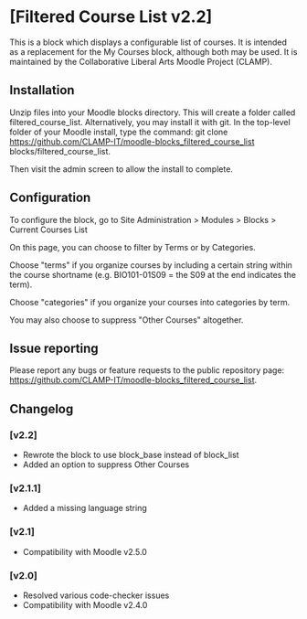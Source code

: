# [Filtered Course List v2.2]

This is a block which displays a configurable list of courses. It is intended as a replacement for the My Courses block, although both may be used. It is maintained by the Collaborative Liberal Arts Moodle Project (CLAMP).

## Installation

Unzip files into your Moodle blocks directory. This will create a folder called filtered_course_list. Alternatively, you may install it with git. In the top-level folder of your Moodle install, type the command: git clone https://github.com/CLAMP-IT/moodle-blocks_filtered_course_list blocks/filtered_course_list.

Then visit the admin screen to allow the install to complete.

## Configuration ##

To configure the block, go to Site Administration > Modules > Blocks > Current Courses List

On this page, you can choose to filter by Terms or by Categories.

Choose "terms" if you organize courses by including a certain string within the course shortname (e.g. BIO101-01S09 = the S09 at the end indicates the term).

Choose "categories" if you organize your courses into categories by term.

You may also choose to suppress "Other Courses" altogether.

## Issue reporting ##

Please report any bugs or feature requests to the public repository page: <https://github.com/CLAMP-IT/moodle-blocks_filtered_course_list>.

## Changelog ##

### [v2.2] ###
* Rewrote the block to use block_base instead of block_list
* Added an option to suppress Other Courses

### [v2.1.1] ###
* Added a missing language string

### [v2.1] ###
* Compatibility with Moodle v2.5.0

### [v2.0] ###
* Resolved various code-checker issues
* Compatibility with Moodle v2.4.0

